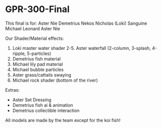 # GPR-300-Final

This final is for:
Aster Nie
Demetrius Nekos
Nicholas (Loki) Sanguine
Michael Leonard
Aster Nie

Our Shader/Material effects:
1. Loki master water shader
2-5. Aster waterfall (2-column, 3-splash, 4-ripple, 5-particles)
6. Demetrius fish material
7. Michael lily pad material
8. Michael bubble particles
9. Aster grass/cattails swaying
10. Michael rock shader (bottom of the river)

Extras:
- Aster Set Dressing
- Demetrius fish ai & animation
- Demetrius collectible interaction

All models are made by the team except for the koi fish!
